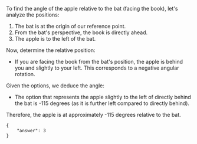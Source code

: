 To find the angle of the apple relative to the bat (facing the book), let's analyze the positions:

1. The bat is at the origin of our reference point.
2. From the bat's perspective, the book is directly ahead.
3. The apple is to the left of the bat.

Now, determine the relative position:

- If you are facing the book from the bat's position, the apple is behind you and slightly to your left. This corresponds to a negative angular rotation.

Given the options, we deduce the angle:

- The option that represents the apple slightly to the left of directly behind the bat is -115 degrees (as it is further left compared to directly behind).

Therefore, the apple is at approximately -115 degrees relative to the bat.

```
{
    "answer": 3
}
```